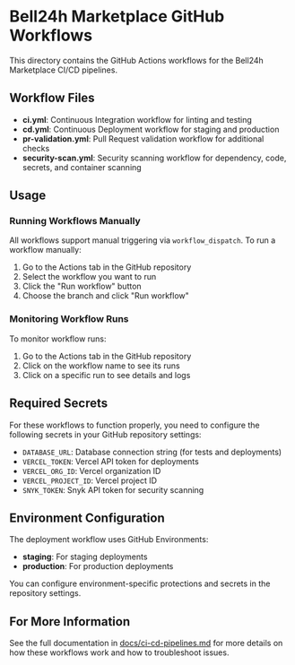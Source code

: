 # Bell24h Marketplace GitHub Workflows

This directory contains the GitHub Actions workflows for the Bell24h Marketplace CI/CD pipelines.

## Workflow Files

- **ci.yml**: Continuous Integration workflow for linting and testing
- **cd.yml**: Continuous Deployment workflow for staging and production
- **pr-validation.yml**: Pull Request validation workflow for additional checks
- **security-scan.yml**: Security scanning workflow for dependency, code, secrets, and container scanning

## Usage

### Running Workflows Manually

All workflows support manual triggering via `workflow_dispatch`. To run a workflow manually:

1. Go to the Actions tab in the GitHub repository
2. Select the workflow you want to run
3. Click the "Run workflow" button
4. Choose the branch and click "Run workflow"

### Monitoring Workflow Runs

To monitor workflow runs:

1. Go to the Actions tab in the GitHub repository
2. Click on the workflow name to see its runs
3. Click on a specific run to see details and logs

## Required Secrets

For these workflows to function properly, you need to configure the following secrets in your GitHub repository settings:

- `DATABASE_URL`: Database connection string (for tests and deployments)
- `VERCEL_TOKEN`: Vercel API token for deployments
- `VERCEL_ORG_ID`: Vercel organization ID
- `VERCEL_PROJECT_ID`: Vercel project ID
- `SNYK_TOKEN`: Snyk API token for security scanning

## Environment Configuration

The deployment workflow uses GitHub Environments:

- **staging**: For staging deployments
- **production**: For production deployments

You can configure environment-specific protections and secrets in the repository settings.

## For More Information

See the full documentation in [docs/ci-cd-pipelines.md](../../docs/ci-cd-pipelines.md) for more details on how these workflows work and how to troubleshoot issues.